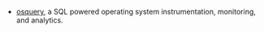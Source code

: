- [osquery](https://www.osquery.io/), a SQL powered operating system instrumentation, monitoring, and analytics.
